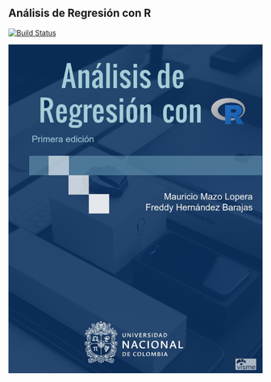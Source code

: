 ## Análisis de Regresión con R

[![Build Status](https://travis-ci.com/fhernanb/libro_regresion.svg?branch=master)](https://travis-ci.org/fhernanb/libro_regresion) 

![alt text](images/cover.png)

